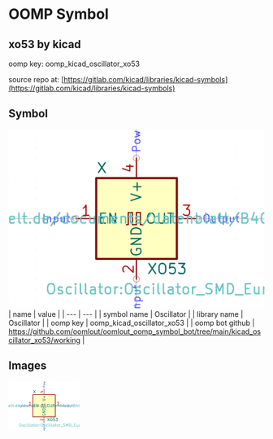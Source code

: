# OOMP Symbol  
## xo53  by kicad  
  
oomp key: oomp_kicad_oscillator_xo53  
  
source repo at: [https://gitlab.com/kicad/libraries/kicad-symbols](https://gitlab.com/kicad/libraries/kicad-symbols)  
## Symbol  
  
[![working.png](working_600.png)](working.png)  
| name | value | 
| --- | --- | 
| symbol name | Oscillator | 
| library name | Oscillator | 
| oomp key | oomp_kicad_oscillator_xo53 | 
| oomp bot github | https://github.com/oomlout/oomlout_oomp_symbol_bot/tree/main/kicad_oscillator_xo53/working | 
## Images  
  
[![working.png](working_140.png)](working.png)  
